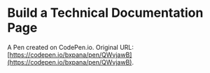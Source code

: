 # Build a Technical Documentation Page

A Pen created on CodePen.io. Original URL: [https://codepen.io/bxpana/pen/QWvjawB](https://codepen.io/bxpana/pen/QWvjawB).


